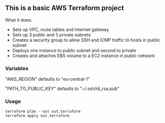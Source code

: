 ## This is a basic AWS Terraform project

What it does:

- Sets up VPC, route tables and internet gateway
- Sets up 3 public and 3 private subnets
- Creates a security group to allow SSH and ICMP traffic to hosts in public subnet
- Deploys one instance to public subnet and second to private
- Creates and attaches EBS volume to a EC2 instance in public network

### Variables

"AWS_REGION" defaults to "eu-central-1"

"PATH_TO_PUBLIC_KEY" defaults to "~/.ssh/id_rsa.pub"

### Usage

    
    terraform plan --out out.terraform
    terraform apply out.terraform
